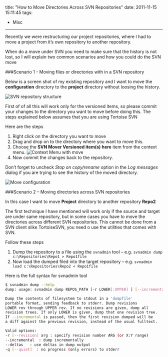 title: "How to Move Directories Across SVN Repositories"
date: 2011-11-15 15:11:45
tags:
- Misc
---


Recently we were restructuring our project repositories, where I had to move a project from it’s own repository to another repository.

When do a move under SVN you need to make sure that the history is not lost, so I will explain two common scenarios and how you could do the SVN move

###Scenario 1 - Moving files or directories with in a SVN repository

Below is a screen shot of my existing repository and I want to move the **configuration** directory to the **project**  directory without loosing the history.

![SVN repository structure](http://cdn.rajeeshcv.com/images/2011/11/20111115081425_Screen1_thumb.png)

First of of all this will work only for the versioned items, so please commit your changes to the directory you want to move before doing this. The steps explained below assumes that you are using Tortoise SVN

Here are the steps

1. Right click on the directory you want to move
2. Drag and drop on to the directory where you want to move this.
3. Choose the **SVN Mover Versioned item(s) here** item from the context menu.
   ![Context Menu with move](http://cdn.rajeeshcv.com/images/2011/11/20111115081432_Screen2_thumb.png)
4. Now commit the changes back to the repository.

Don’t forget to uncheck *Stop on copy/rename* option in the *Log messages* dialog if you are trying to see the history of the moved directory.

![Move configuration](http://cdn.rajeeshcv.com/images/2011/11/20111115081442_Screen3_thumb.png)

###Scenario 2 – Moving directories across SVN repositories

In this case I want to move **Project** directory to another repository **Repo2**

The first technique I have mentioned will work only if the source and target are under same repository, but in some cases you have to move the directories across different SVN repositories. This cannot be done from a SVN client slike TortoiseSVN, you need o use the utilities that comes with SVN.

Follow these steps

1. Dump the repository to a file using the `svnadmin` tool – e.g. `svnadmin dump c:\Repositories\Repo1 > Repo1file`
2. Now load the dumped filed into the target repository – e.g. `svnadmin load c:\Repositories\Repo2 < Repo1file`

Here is the full syntax for svnadmin tool

```bash
$ svnadmin dump --help
dump: usage: svnadmin dump REPOS_PATH [-r LOWER[:UPPER] ] [--incremental]

Dump the contents of filesystem to stdout in a 'dumpfile'
portable format, sending feedback to stderr. Dump revisions
LOWER rev through UPPER rev. If no revisions are given, dump all
revision trees. If only LOWER is given, dump that one revision tree.
If --incremental is passed, then the first revision dumped will be
a diff against the previous revision, instead of the usual fulltext.

Valid options:
-r [--revision] arg : specify revision number ARG (or X:Y range)
--incremental  : dump incrementally
--deltas   : use deltas in dump output
-q [--quiet]  : no progress (only errors) to stderr
```
